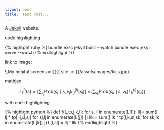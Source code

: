 ```yaml
---
layout: post
title:  Test Post...
---
```


A [Jekyll][jekyll] website.

code highlighting

{% highlight ruby %}
	bundle exec jekyll build --watch
	bundle exec jekyll serve --watch
{% endhighlight %}

link to image:

![My helpful screenshot]({{ site.url }}/assets/images/kids.jpg)

mathjax

$$
L_{l}^{(i)} (s) = \left[ 
        \sum_{s_{j}} \text{Prob} (s_j \mid s, v_j) L_{j}^{(i)}(s_j)
    \right] \times \left[
        \sum_{s_{k}} \text{Prob} (s_k \mid s, v_k) L_{k}^{(i)}(s_k)
    \right]
$$

with code highlighting

{% highlight python %}
def f(L,tp,j,k,l):
    for sl,ll in enumerate(L[l]):
        llj = sum([ lj * tp[l,j,sl,sj] for sj,lj in enumerate(L[j]) ])
        llk = sum([ lk * tp[l,k,sl,sk] for sk,lk in enumerate(L[k]) ])
        L[l,sl] = llj * llk
{% endhighlight %}

[jekyll]:    http://jekyllrb.com
